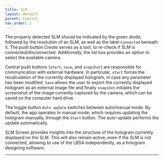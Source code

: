 ```yaml
---
title: SLM
layout: default
parent: Control
nav_order: 2
---
```


The properly detected SLM should be indicated by the green diode, followed by the resolution of an SLM, as well as the label `Connected` beneath it. The push button _Create_ serves as a tool, to re-check if SLM is connected/disconnected. Additionally, the list box provides an option to select the available camera.

Central push buttons (`start`, `save`, and `snapshot`) are responsible for communication with external hardware. In particular, `start` forces the recalculation of the currently displayed hologram, in case any parameter has been modified. `Save` allows the user to export the currently displayed hologram as an external image file and finally `snapshot` initiates the screenshot of the image currently captured by the camera, which can be saved on the computer hard drive. 

The toggle button `Auto update` switches between auto/manual mode. By default, the app operates in manual mode, which requires updating the hologram manually, through the `Start` button. The auto-update performs the update automatically. 

SLM Screen provides insights into the structure of the hologram currently displayed on the SLM. This will also remain active, even if the SLM is not connected, allowing to use of the LBSA independently, as a hologram designing software.
   

----
